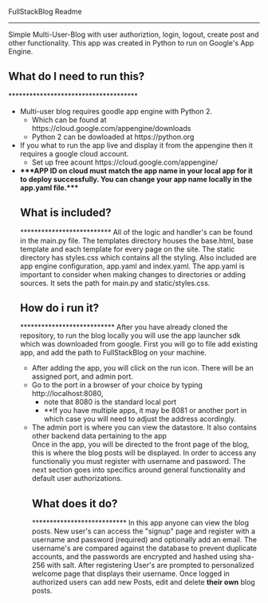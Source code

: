 FullStackBlog Readme
*******************

Simple Multi-User-Blog with user authoriztion, login, logout, create post and other functionality. This app was created in Python to run on Google's App Engine.


<h2>What do I need to run this?</h2>
*************************************
<ul>
<li>Multi-user blog requires goodle app engine with Python 2.
	<ul><li>Which can be found at https://cloud.google.com/appengine/downloads</li>
	<li> Python 2 can be dowloaded at https://python.org</li></ul>
</li>
<li>If you what to run the app live and display it from the appengine then it requires a google cloud account.
	<ul><li>Set up free acount https://cloud.google.com/appengine/ </li></ul>
</li>
<li><strong>***APP ID on cloud must match the app name in your local app for it to deploy successfully. You can change your app name locally in the app.yaml file.***</strong></li>

<h2>What is included?</h2>
**************************
All of the logic and handler's can be found in the main.py file. The templates directory houses the base.html, base template and each template for every page on the site. The static directory has styles.css which contains all the styling. Also included are app engine configuration, app.yaml and index.yaml. The app.yaml is important to consider when making changes to directories or adding sources. It sets the path for main.py and static/styles.css.

<h2>How do i run it? </h2>
***************************
After you have already cloned the repository, to run the blog locally you will use the app launcher sdk which was downloaded from google. First you will go to file add existing app, and add the path to FullStackBlog on your machine. 
<ul>
<li>After adding the app, you will click on the run icon. There will be an assigned port, and admin port.</li>
<li>Go to the port in a browser of your choice by typing http://localhost:8080, 
	<ul><li>note that 8080 is the standard local port</li>
	 <li>**If you have multiple apps, it may be 8081 or another port in which case you will need to adjust the address acordingly.</li>
	 </ul>
</li>
<li>The admin port is where you can view the datastore. It also contains other backend data pertaining to the app</li>
Once in the app, you will be directed to the front page of the blog, this is where the blog posts will be displayed. In order to access any functionaliy you must register with username and password. The next section goes into specifics around general functionality and default user authorizations.

<h2>What does it do?</h2>
***************************
In this app anyone can view the blog posts. New user's can access the "signup" page and register with a username and password (required) and optionally add an email. The username's are compared against the database to prevent duplicate accounts, and the passwords are encrypted and hashed using sha-256 with salt. After registering User's are prompted to personalized welcome page that displays their username. Once logged in authorized users can add new Posts, edit and delete <strong>their own</strong> blog posts.
